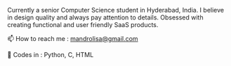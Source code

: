 Currently a senior Computer Science student in Hyderabad, India. I believe in design quality and always pay attention to details. Obsessed with creating functional and user friendly SaaS products.

📫 How to reach me : mandrolisa@gmail.com

🚀 Codes in : Python, C, HTML

<!---
lisamandro/lisamandro is a ✨ special ✨ repository because its `README.md` (this file) appears on your GitHub profile.
You can click the Preview link to take a look at your changes.
--->
